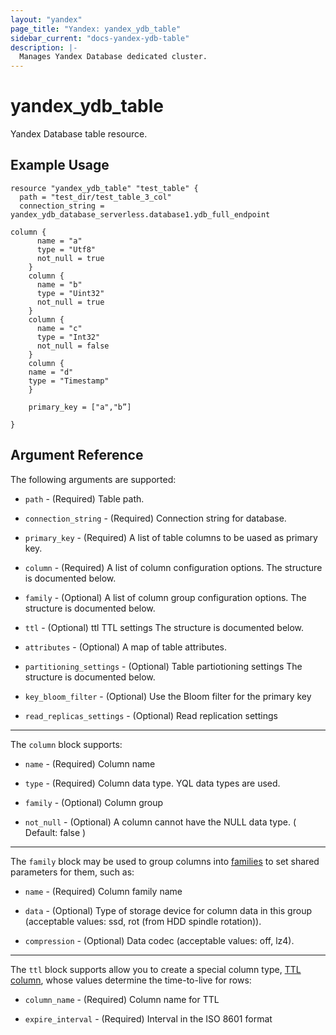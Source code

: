 ```yaml
---
layout: "yandex"
page_title: "Yandex: yandex_ydb_table"
sidebar_current: "docs-yandex-ydb-table"
description: |-
  Manages Yandex Database dedicated cluster.
---
```


# yandex\_ydb\_table

Yandex Database table resource.

## Example Usage

```hcl
resource "yandex_ydb_table" "test_table" {
  path = "test_dir/test_table_3_col"
  connection_string = yandex_ydb_database_serverless.database1.ydb_full_endpoint

column {
      name = "a"
      type = "Utf8"
      not_null = true
    }
    column {
      name = "b"
      type = "Uint32"
      not_null = true
    }
    column {
      name = "c"
      type = "Int32"
      not_null = false
    }
    column {
    name = "d"
    type = "Timestamp"
    }

    primary_key = ["a","b”]

}
```

## Argument Reference

The following arguments are supported:

* `path` - (Required) Table path.

* `connection_string` - (Required) Connection string for database.

* `primary_key` - (Required) A list of table columns to be uased as primary key.

* `column` - (Required)	A list of column configuration options.
  The structure is documented below.

* `family` - (Optional)	A list of column group configuration options.
  The structure is documented below.

* `ttl` - (Optional)	ttl		TTL settings
  The structure is documented below.

* `attributes` - (Optional)	A map of table attributes.

* `partitioning_settings` - (Optional) Table partiotioning settings
  The structure is documented below.

* `key_bloom_filter` - (Optional) Use the Bloom filter for the primary key

* `read_replicas_settings` - (Optional)	Read replication settings



---

The `column` block supports:

* `name` - (Required) Column name

* `type` - (Required) Column data type. YQL data types are used.

* `family` - (Optional)	Column group

* `not_null` - (Optional) A column cannot have the NULL data type. (	Default: false	)

---

The `family` block may be used to group columns into [families](https://ydb.tech/en/docs/yql/reference/syntax/create_table#column-family) to set shared parameters for them, such as:

* `name` - (Required) Column family name

* `data` - (Optional) Type of storage device for column data in this group (acceptable values: ssd, rot (from HDD spindle rotation)).

* `compression` - (Optional) Data codec (acceptable values: off, lz4).


---

The `ttl` block supports allow you to create a special column type, [TTL column](https://ydb.tech/en/docs/concepts/ttl), whose values determine the time-to-live for rows:

* `column_name` - (Required) Column name for TTL

* `expire_interval` - (Required) Interval in the ISO 8601 format

